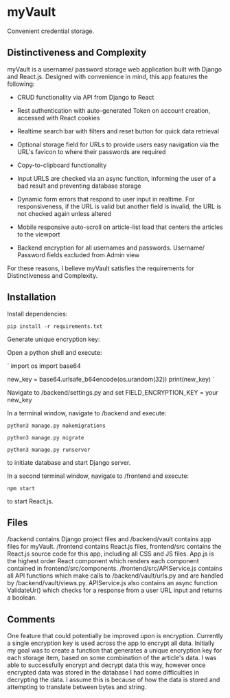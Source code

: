 # myVault

Convenient credential storage.

## Distinctiveness and Complexity

myVault is a username/ password storage web application built with Django and React.js. Designed with convenience in mind, this app features the following:

- CRUD functionality via API from Django to React

- Rest authentication with auto-generated Token on account creation, accessed with React cookies

- Realtime search bar with filters and reset button for quick data retrieval

- Optional storage field for URLs to provide users easy navigation via the URL's favicon to where their passwords are required

- Copy-to-clipboard functionality

- Input URLS are checked via an async function, informing the user of a bad result and preventing database storage

- Dynamic form errors that respond to user input in realtime. For responsiveness, if the URL is valid but another field is invalid, the URL is not checked again unless altered

- Mobile responsive auto-scroll on article-list load that centers the articles to the viewport

- Backend encryption for all usernames and passwords. Username/ Password fields excluded from Admin view

For these reasons, I believe myVault satisfies the requirements for Distinctiveness and Complexity.

## Installation

Install dependencies:

`pip install -r requirements.txt`

Generate unique encryption key:

Open a python shell and execute:

`
import os
import base64

new_key = base64.urlsafe_b64encode(os.urandom(32))
print(new_key)
`

Navigate to /backend/settings.py and set FIELD_ENCRYPTION_KEY = your new_key

In a terminal window, navigate to /backend and execute:

`python3 manage.py makemigrations`

`python3 manage.py migrate`

`python3 manage.py runserver`

to initiate database and start Django server.

In a second terminal window, navigate to /frontend and execute:

`npm start`

to start React.js.

## Files

/backend contains Django project files and /backend/vault contains app files for myVault. /frontend contains React.js files, frontend/src contains the React.js source code for this app, including all CSS and JS files. App.js is the highest order React component which renders each component contained in frontend/src/components. /frontend/src/APIService.js contains all API functions which make calls to /backend/vault/urls.py and are handled by /backend/vault/views.py. APIService.js also contains an async function ValidateUr() which checks for a response from a user URL input and returns a boolean.

## Comments

One feature that could potentially be improved upon is encryption. Currently a single encryption key is used across the app to encrypt all data. Initially my goal was to create a function that generates a unique encryption key for each storage item, based on some combination of the article's data. I was able to successfully encrypt and decrypt data this way, however once encrypted data was stored in the database I had some difficulties in decrypting the data. I assume this is because of how the data is stored and attempting to translate between bytes and string.
